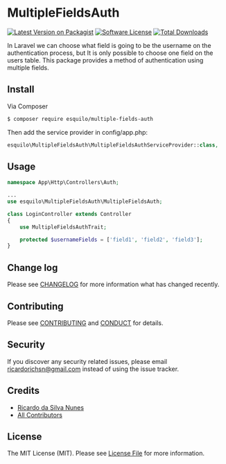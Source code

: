 # MultipleFieldsAuth

[![Latest Version on Packagist][ico-version]][link-packagist]
[![Software License][ico-license]](LICENSE.md)
[![Total Downloads][ico-downloads]][link-downloads]

In Laravel we can choose what field is going to be the username on the authentication process, but It is only possible to choose one field on the users table. This package provides a method of authentication using multiple fields.

## Install

Via Composer

``` bash
$ composer require esquilo/multiple-fields-auth
```

Then add the service provider in config/app.php:

``` php
esquilo\MultipleFieldsAuth\MultipleFieldsAuthServiceProvider::class,
```


## Usage

``` php
namespace App\Http\Controllers\Auth;

...
use esquilo\MultipleFieldsAuth\MultipleFieldsAuth;

class LoginController extends Controller
{
    use MultipleFieldsAuthTrait;

    protected $usernameFields = ['field1', 'field2', 'field3'];
}
```

## Change log

Please see [CHANGELOG](CHANGELOG.md) for more information what has changed recently.

## Contributing

Please see [CONTRIBUTING](CONTRIBUTING.md) and [CONDUCT](CONDUCT.md) for details.

## Security

If you discover any security related issues, please email ricardorichsn@gmail.com instead of using the issue tracker.

## Credits

- [Ricardo da Silva Nunes][link-author]
- [All Contributors][link-contributors]

## License

The MIT License (MIT). Please see [License File](LICENSE.md) for more information.

[ico-version]: https://img.shields.io/packagist/v/esquilo/multiple-fields-auth.svg?style=flat-square
[ico-license]: https://img.shields.io/badge/license-MIT-brightgreen.svg?style=flat-square
[ico-downloads]: https://img.shields.io/packagist/dt/esquilo/multiple-fields-auth.svg?style=flat-square

[link-packagist]: https://packagist.org/packages/esquilo/multiple-fields-auth
[link-downloads]: https://packagist.org/packages/esquilo/multiple-fields-auth
[link-author]: https://github.com/esquilo
[link-contributors]: ../../contributors
